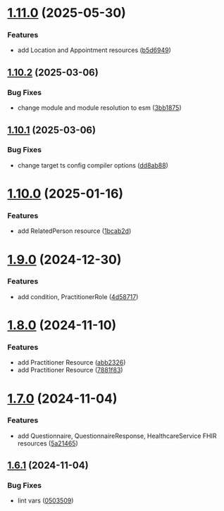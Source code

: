 # [1.11.0](https://github.com/robertoAraneda/fhir-builder/compare/v1.10.2...v1.11.0) (2025-05-30)


### Features

* add Location and Appointment resources ([b5d6949](https://github.com/robertoAraneda/fhir-builder/commit/b5d69499a96533e3d282180d63dec7f8f85e71f6))

## [1.10.2](https://github.com/robertoAraneda/fhir-builder/compare/v1.10.1...v1.10.2) (2025-03-06)


### Bug Fixes

* change module and module resolution to esm ([3bb1875](https://github.com/robertoAraneda/fhir-builder/commit/3bb187590f1ac08e1b7f54634666ec4d9bf6947e))

## [1.10.1](https://github.com/robertoAraneda/fhir-builder/compare/v1.10.0...v1.10.1) (2025-03-06)


### Bug Fixes

* change target ts config compiler options ([dd8ab88](https://github.com/robertoAraneda/fhir-builder/commit/dd8ab88877c7e737852f6bff7a038bb57c462900))

# [1.10.0](https://github.com/robertoAraneda/fhir-builder/compare/v1.9.0...v1.10.0) (2025-01-16)


### Features

* add RelatedPerson resource ([1bcab2d](https://github.com/robertoAraneda/fhir-builder/commit/1bcab2d5e08aa5f95051fdabc39d8ccbef0f5904))

# [1.9.0](https://github.com/robertoAraneda/fhir-builder/compare/v1.8.0...v1.9.0) (2024-12-30)


### Features

* add condition, PractitionerRole ([4d58717](https://github.com/robertoAraneda/fhir-builder/commit/4d58717a91d014623a4fe585ac654a85f46fd6e8))

# [1.8.0](https://github.com/robertoAraneda/fhir-builder/compare/v1.7.0...v1.8.0) (2024-11-10)


### Features

* add Practitioner Resource ([abb2326](https://github.com/robertoAraneda/fhir-builder/commit/abb2326e237d1e34348f8df6a14e40dabd88e781))
* add Practitioner Resource ([7881f83](https://github.com/robertoAraneda/fhir-builder/commit/7881f8395b98b0445d7b1ca2410c0fbfa19819e8))

# [1.7.0](https://github.com/robertoAraneda/fhir-builder/compare/v1.6.1...v1.7.0) (2024-11-04)


### Features

* add Questionnaire, QuestionnaireResponse, HealthcareService FHIR resources ([5a21465](https://github.com/robertoAraneda/fhir-builder/commit/5a2146514bac363d25b220850459afd5dd94165d))

## [1.6.1](https://github.com/robertoAraneda/fhir-builder/compare/v1.6.0...v1.6.1) (2024-11-04)


### Bug Fixes

* lint vars ([0503509](https://github.com/robertoAraneda/fhir-builder/commit/050350930a4ae38880526f9217e6c5a36c95489c))
